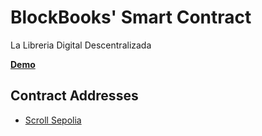# BlockBooks' Smart Contract

La Libreria Digital Descentralizada

**[Demo](blockbooks-platform.vercel.app)**

## Contract Addresses

- [Scroll Sepolia](https://sepolia.scrollscan.com/address/0xA39c98a713Cd5647E59EDD50a686139d3bA65ED9)